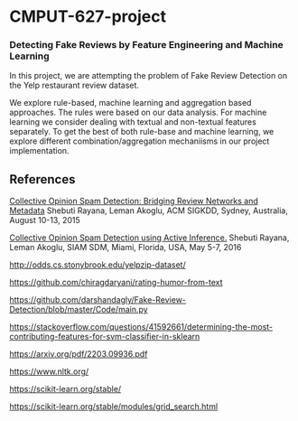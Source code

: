# CMPUT-627-project

### Detecting Fake Reviews by Feature Engineering and Machine Learning

In this project, we are attempting the problem of Fake Review Detection on the Yelp restaurant review dataset. 

We explore rule-based, machine learning and aggregation based approaches. The rules were based on our data analysis. For machine learning we consider dealing with textual and non-textual features separately. To get the best of both rule-base and machine learning, we explore different combination/aggregation mechaniisms in our project implementation.  


## References
[
Collective Opinion Spam Detection: Bridging Review Networks and Metadata](http://shebuti.com/wp-content/uploads/2016/06/15-kdd-collectiveopinionspam.pdf) Shebuti Rayana, Leman Akoglu, ACM SIGKDD, Sydney, Australia, August 10-13, 2015

[Collective Opinion Spam Detection using Active Inference.](http://shebuti.com/wp-content/uploads/2016/06/16-sdm-active.pdf) Shebuti Rayana, Leman Akoglu, SIAM SDM, Miami, Florida, USA, May 5-7, 2016

http://odds.cs.stonybrook.edu/yelpzip-dataset/

https://github.com/chiragdaryani/rating-humor-from-text

https://github.com/darshandagly/Fake-Review-Detection/blob/master/Code/main.py

https://stackoverflow.com/questions/41592661/determining-the-most-contributing-features-for-svm-classifier-in-sklearn

https://arxiv.org/pdf/2203.09936.pdf

https://www.nltk.org/

https://scikit-learn.org/stable/

https://scikit-learn.org/stable/modules/grid_search.html


